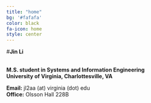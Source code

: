 ```yaml
---
title: "home"
bg: '#fafafa'
color: black
fa-icon: home
style: center
---
```



#**Jin Li**

<br>**M.S. student in Systems and Information Engineering**<br>
**University of Virginia, Charlottesville, VA**

**Email:** jl2aa (at) virginia (dot) edu<br>
**Office:** Olsson Hall 228B
